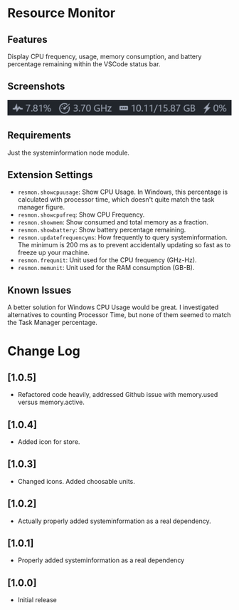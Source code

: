 # Resource Monitor

## Features

Display CPU frequency, usage, memory consumption, and battery percentage remaining within the VSCode status bar.

## Screenshots
![An example of resmon running](images/example.png)

## Requirements

Just the systeminformation node module.

## Extension Settings

* `resmon.showcpuusage`: Show CPU Usage. In Windows, this percentage is calculated with processor time, which doesn't quite match the task manager figure.
* `resmon.showcpufreq`: Show CPU Frequency.
* `resmon.showmem`: Show consumed and total memory as a fraction.
* `resmon.showbattery`: Show battery percentage remaining.
* `resmon.updatefrequencyms`: How frequently to query systeminformation. The minimum is 200 ms as to prevent accidentally updating so fast as to freeze up your machine.
* `resmon.frequnit`: Unit used for the CPU frequency (GHz-Hz).
* `resmon.memunit`: Unit used for the RAM consumption (GB-B).

## Known Issues

A better solution for Windows CPU Usage would be great. I investigated alternatives to counting Processor Time, but none of them seemed to match the Task Manager percentage.

# Change Log

## [1.0.5]
- Refactored code heavily, addressed Github issue with memory.used versus memory.active.

## [1.0.4]
- Added icon for store.

## [1.0.3]
- Changed icons. Added choosable units.

## [1.0.2]
- Actually properly added systeminformation as a real dependency.

## [1.0.1]
- Properly added systeminformation as a real dependency

## [1.0.0]
- Initial release
